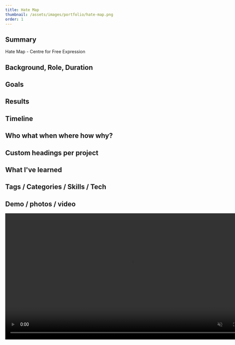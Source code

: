 ```yaml
---
title: Hate Map
thumbnail: /assets/images/portfolio/hate-map.png
order: 1
---
```


## Summary

Hate Map - Centre for Free Expression

## Background, Role, Duration

## Goals

## Results

## Timeline

## Who what when where how why?

## Custom headings per project

## What I've learned

## Tags / Categories / Skills / Tech

## Demo / photos / video

<video height="402" controls autoplay muted loop>
    <source src="/assets/videos/hate-map-demo.mp4" type="video/mp4">
</video>